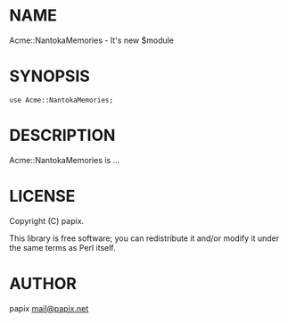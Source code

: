 # NAME

Acme::NantokaMemories - It's new $module

# SYNOPSIS

    use Acme::NantokaMemories;

# DESCRIPTION

Acme::NantokaMemories is ...

# LICENSE

Copyright (C) papix.

This library is free software; you can redistribute it and/or modify
it under the same terms as Perl itself.

# AUTHOR

papix <mail@papix.net>
